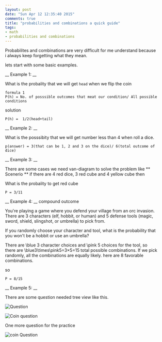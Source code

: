 ```yaml
---
layout: post
date: "Sun Apr 12 12:35:40 2015"
comments: true
title: "probabilities and combinations a quick guide"
tags:
- math
- probabilities and combinations	
---
```

Probabilites and combinations are very difficult for me understand because i always keep forgetting what they mean.

lets start with some basic examples.

__ Example 1: __


What is the probality that we will get `head` when we flip the coin


```
formula 1
P(h) = No. of posssible outcomes that meat our condition/ All possible conditions

``` 

solution


`P(h) =  1/2(head+tail)`

__ Example 2: __

What is the posssibity that we will get number less than 4 when roll a dice.

```
p(answer) = 3(that can be 1, 2 and 3 on the dice)/ 6(total outcome of dice)

```

__ Example 3: __


There are some cases we need van-diagram to solve the problem like 
** Scenerio **
if there are 4 red dice, 3 red cube and 4 yellow cube then

What is the probality to get red cube 

```
P = 3/11

```

__ Example 4: __ compound outcome

You're playing a game where you defend your village from an orc invasion. There are 3 characters (elf, hobbit, or human) and 5 defense tools (magic, sword, shield, slingshot, or umbrella) to pick from.

If you randomly choose your character and tool, what is the probability that you won't be a hobbit or use an umbrella?

There are \blue 3 character choices and \pink 5 choices for the tool, so there are \blue3\times\pink5=3×5=15 total possible combinations. If we pick randomly, all the combinations are equally likely.
here are  8 favorable combinations.

so 

```
P = 8/15
```

__ Example 5: __

There are some question needed tree view like this.

![Question](http://i.imgur.com/g2AzlNa.png)

![Coin question](http://i.imgur.com/PLRjvKD.png)

One more question for the practice

![coin Question](http://i.imgur.com/VvZ8rts.png)










